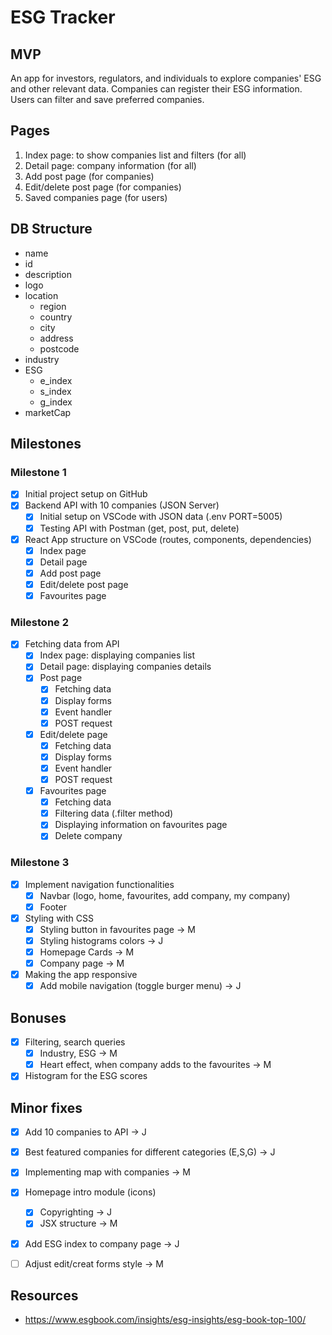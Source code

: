 # ESG Tracker

## MVP

An app for investors, regulators, and individuals to explore companies' ESG and other relevant data. Companies can register their ESG information. Users can filter and save preferred companies.

## Pages

1. Index page: to show companies list and filters (for all)
2. Detail page: company information (for all)
3. Add post page (for companies)
4. Edit/delete post page (for companies)
5. Saved companies page (for users)

## DB Structure
- name
- id
- description
- logo
- location
    - region
    - country
    - city
    - address
    - postcode
- industry
- ESG
    - e_index
    - s_index
    - g_index
- marketCap


## Milestones

### Milestone 1
- [x] Initial project setup on GitHub
- [x] Backend API with 10 companies (JSON Server)
    - [x] Initial setup on VSCode with JSON data (.env PORT=5005)
    - [x] Testing API with Postman (get, post, put, delete)
- [x] React App structure on VSCode (routes, components, dependencies)
    - [x] Index page 
    - [x] Detail page
    - [x] Add post page
    - [x] Edit/delete post page
    - [x] Favourites page

### Milestone 2

- [x] Fetching data from API 
    - [x] Index page: displaying companies list
    - [x] Detail page: displaying companies details
    - [x] Post page
        - [x] Fetching data
        - [x] Display forms
        - [x] Event handler
        - [x] POST request
    - [x] Edit/delete page
        - [x] Fetching data
        - [x] Display forms
        - [x] Event handler
        - [x] POST request
    - [x] Favourites page
        - [x] Fetching data
        - [x] Filtering data (.filter method)
        - [x] Displaying information on favourites page
        - [x] Delete company

### Milestone 3
- [x] Implement navigation functionalities
    - [x] Navbar (logo, home, favourites, add company, my company)
    - [x] Footer
- [x] Styling with CSS
    - [x] Styling button in favourites page -> M
    - [x] Styling histograms colors -> J
    - [x] Homepage Cards -> M
    - [x] Company page -> M
- [x] Making the app responsive
    - [x] Add mobile navigation (toggle burger menu) -> J

## Bonuses
- [x] Filtering, search queries
    - [x] Industry, ESG -> M
    - [x] Heart effect, when company adds to the favourites -> M
- [x] Histogram for the ESG scores

## Minor fixes
- [x] Add 10 companies to API -> J
- [x] Best featured companies for different categories (E,S,G) -> J
- [x] Implementing map with companies -> M
- [x] Homepage intro module (icons)
    - [x] Copyrighting -> J
    - [x] JSX structure -> M
- [x] Add ESG index to company page -> J
- [ ] Adjust edit/creat forms style -> M



## Resources
- https://www.esgbook.com/insights/esg-insights/esg-book-top-100/




